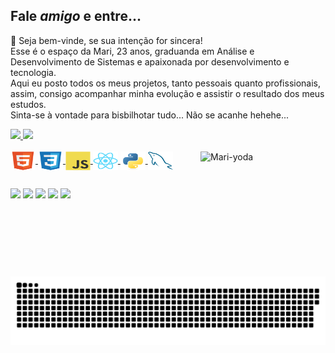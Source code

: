 ## Fale *amigo* e entre...
🖖 Seja bem-vinde, se sua intenção for sincera! <br>
Esse é o espaço da Mari, 23 anos, graduanda em Análise e Desenvolvimento de Sistemas e apaixonada por desenvolvimento e tecnologia. <br>
Aqui eu posto todos os meus projetos, tanto pessoais quanto profissionais, assim, consigo acompanhar minha evolução e assistir o resultado dos meus estudos. <br>
Sinta-se à vontade para bisbilhotar tudo... Não se acanhe hehehe... 


<div>
  <a href="https://github.com/marizilla">
  <img height="180em" src="https://github-readme-stats.vercel.app/api?username=marizilla&show_icons=true&theme=solarized-light&include_all_commits=true&count_private=true"/>
  <img height="180em" src="https://github-readme-stats.vercel.app/api/top-langs/?username=marizilla&layout=compact&langs_count=7&theme=solarized-light"/>
</div>
  
<div style="display: inline_block"><br>
  <img align="center" alt="Mari-HTML" height="30" width="40" src="https://github.com/devicons/devicon/blob/2ae2a900d2f041da66e950e4d48052658d850630/icons/html5/html5-original.svg">
  <img align="center" alt="Mari-CSS" height="30" width="40" src="https://github.com/devicons/devicon/blob/2ae2a900d2f041da66e950e4d48052658d850630/icons/css3/css3-original.svg">
  <img align="center" alt="Mari-JS" height="30" width="40" src="https://github.com/devicons/devicon/blob/2ae2a900d2f041da66e950e4d48052658d850630/icons/javascript/javascript-original.svg">
  <img align="center" alt="Mari-React" height="30" width="40" src="https://github.com/devicons/devicon/blob/2ae2a900d2f041da66e950e4d48052658d850630/icons/react/react-original.svg">
  <img align="center" alt="Mari-Python" height="30" width="40" src="https://github.com/devicons/devicon/blob/2ae2a900d2f041da66e950e4d48052658d850630/icons/python/python-original.svg">
  <img align="center" alt="Mari-MySQL" height="30" width="40" src="https://github.com/devicons/devicon/blob/2ae2a900d2f041da66e950e4d48052658d850630/icons/mysql/mysql-original.svg">
  <img align="right" alt="Mari-yoda" height="200" width="200" src="https://i.picasion.com/pic92/8a5a92e23710306fa8fa08cacf64ef1b.gif">
</div>
  
  ##

<div> 
    <a href="https://instagram.com/mmarizilla" target="_blank"><img src="https://img.shields.io/badge/-Instagram-%23E4405F?style=for-the-badge&logo=instagram&logoColor=white" target="_blank"></a>
 	<a href="https://www.twitch.tv/marizilla" target="_blank"><img src="https://img.shields.io/badge/Twitch-9146FF?style=for-the-badge&logo=twitch&logoColor=white" target="_blank"></a>
 <a href="https://www.reddit.com/user/DragicornSpaceOddity" target="_blank"><img src="https://img.shields.io/badge/Reddit-FF4500?style=for-the-badge&logo=reddit&logoColor=white" target="_blank"></a> 
  <a href = "mailto:devmarizilla@gmail.com"><img src="https://img.shields.io/badge/-Gmail-%23333?style=for-the-badge&logo=gmail&logoColor=white" target="_blank"></a>
  <a href="https://www.linkedin.com/in/mariana-oliveira-2121711b0/" target="_blank"><img src="https://img.shields.io/badge/-LinkedIn-%230077B5?style=for-the-badge&logo=linkedin&logoColor=white" target="_blank"></a> 
 
  ![Snake animation](https://github.com/marizilla/marizilla/blob/output/github-contribution-grid-snake.svg)
 
</div>
 
  
